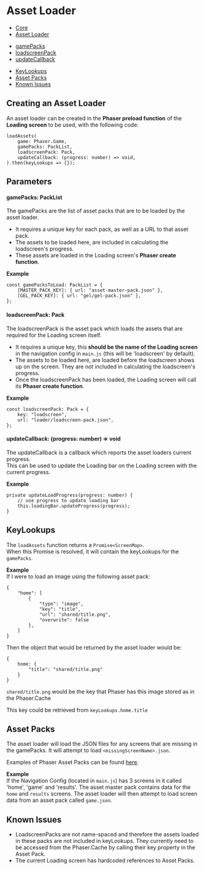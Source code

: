 # Asset Loader

* [Core][1]
* [Asset Loader](#creating-an-asset-loader)

- [gamePacks](#gamepacks-packlist)
- [loadscreenPack](#loadscreenpack-pack)
- [updateCallback](#updatecallback-progress-number--void)

* [KeyLookups](#keylookups)
* [Asset Packs](#asset-packs)
* [Known Issues](#known-issues)

## Creating an Asset Loader

An asset loader can be created in the **Phaser preload function** of the **Loading screen** to be used, with the following code:

```
loadAssets(
    game: Phaser.Game,
    gamePacks: PackList,
    loadscreenPack: Pack,
    updateCallback: (progress: number) => void,
).then(keyLookups => {});
```

## Parameters

#### gamePacks: PackList

The gamePacks are the list of asset packs that are to be loaded by the asset loader.

* It requires a unique key for each pack, as well as a URL to that asset pack.
* The assets to be loaded here, are included in calculating the loadscreen's progress.
* These assets are loaded in the Loading screen's **Phaser create function**.

**Example**

```
const gamePacksToLoad: PackList = {
    [MASTER_PACK_KEY]: { url: "asset-master-pack.json" },
    [GEL_PACK_KEY]: { url: "gel/gel-pack.json" },
};
```

#### loadscreenPack: Pack

The loadscreenPack is the asset pack which loads the assets that are required for the Loading screen itself.

* It requires a unique key, this **should be the name of the Loading screen** in the navigation config in `main.js` (this will be 'loadscreen' by default).
* The assets to be loaded here, are loaded before the loadscreen shows up on the screen. They are not included in calculating the loadscreen's progress.
* Once the loadscreenPack has been loaded, the Loading screen will call its **Phaser create function**.

**Example**

```
const loadscreenPack: Pack = {
    key: "loadscreen",
    url: "loader/loadscreen-pack.json",
};
```

#### updateCallback: (progress: number) => void

The updateCallback is a callback which reports the asset loaders current progress.  
This can be used to update the Loading bar on the Loading screen with the current progress.

**Example**

```
private updateLoadProgress(progress: number) {
    // use progress to update loading bar
    this.loadingBar.updateProgress(progress);
}
```

## KeyLookups

The `loadAssets` function returns a `Promise<ScreenMap>`.  
When this Promise is resolved, it will contain the keyLookups for the `gamePacks`.

**Example**  
If I were to load an image using the following asset pack:

```
{
    "home": [
        {
            "type": "image",
            "key": "title",
            "url": "shared/title.png",
            "overwrite": false
        },
    ]
}
```

Then the object that would be returned by the asset loader would be:

```
{
    home: {
        "title": "shared/title.png"
    }
}
```

`shared/title.png` would be the key that Phaser has this image stored as in the Phaser.Cache

This key could be retrieved from `keyLookups.home.title`

## Asset Packs

The asset loader will load the JSON files for any screens that are missing in the gamePacks. It will attempt to load `<missingScreenName>.json`.

Examples of Phaser Asset Packs can be found [here](https://github.com/photonstorm/phaser-examples/blob/master/examples/assets/asset-pack2.json).

**Example**  
If the Navigation Config (located in `main.js`) has 3 screens in it called 'home', 'game' and 'results'. The asset master pack contains data for the `home` and `results` screens. The asset loader will then attempt to load screen data from an asset pack called `game.json`.

## Known Issues

* LoadscreenPacks are not name-spaced and therefore the assets loaded in these packs are not included in keyLookups. They currently need to be accessed from the Phaser.Cache by calling their key property in the Asset Pack.
* The current Loading screen has hardcoded references to Asset Packs.

[1]: notes-on-genie-core.md
